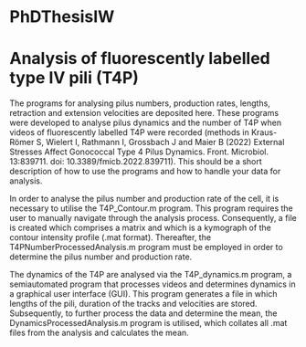 # PhDThesisIW
# Analysis of fluorescently labelled type IV pili (T4P)
The programs for analysing pilus numbers, production rates, lengths, retraction and extension velocities are deposited here.
These programs were developed to analyse pilus dynamics and the number of T4P when videos of fluorescently labelled T4P were recorded (methods in Kraus-Römer S, Wielert I, Rathmann I, Grossbach J and Maier B (2022) External Stresses Affect Gonococcal Type 4 Pilus Dynamics. Front. Microbiol. 13:839711. doi: 10.3389/fmicb.2022.839711). This should be a short description of how to use the programs and how to handle your data for analysis. 


In order to analyse the pilus number and production rate of the cell, it is necessary to utilise the T4P_Contour.m program. This program requires the user to manually navigate through the analysis process. Consequently, a file is created which comprises a matrix and which is a kymograph of the contour intensity profile (.mat format). Thereafter, the T4PNumberProcessedAnalysis.m program must be employed in order to determine the pilus number and production rate. 


The dynamics of the T4P are analysed via the T4P_dynamics.m program, a semiautomated program that processes videos and determines dynamics in a graphical user interface (GUI). This program generates a file in which lengths of the pili, duration of the tracks and velocities are stored. Subsequently, to further process the data and determine the mean, the DynamicsProcessedAnalysis.m program is utilised, which collates all .mat files from the analysis and calculates the mean. 
